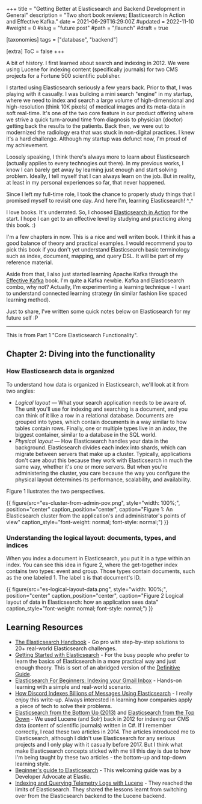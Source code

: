 +++
title = "Getting Better at Elasticsearch and Backend Development in General"
description = "Two short book reviews; Elasticsearch in Action and Effective Kafka."
date = 2021-06-29T16:29:00Z
#updated = 2022-11-10
#weight = 0
#slug = "future post"
#path = "/launch"
#draft = true

[taxonomies]
tags = ["database", "backend"]

[extra]
ToC = false
+++

A bit of history. I first learned about search and indexing in 2012. We were using Lucene for indexing
content (specifically journals) for two CMS projects for a Fortune 500 scientific publisher.

I started using Elasticsearch seriously a few years back. Prior to that, I was playing with it casually.
I was building a mini search "engine" in my startup, where we need to index and search a large volume of
high-dimensional and high-resolution (think 10K pixels) of medical images and its meta-data in soft real-time. 
It's one of the two core feature in our product offering where we strive a quick turn-around time from diagnosis to 
physician (doctor) getting back the results to the patients. Back then, we were out to modernized the radiology era
that was stuck in non-digital practices. I knew it's a hard challenge. Although my startup was defunct now,
I'm proud of my achievement.

Loosely speaking, I think there's always more to learn about Elasticsearch (actually applies to every technogies
out there). In my previous works, I know I can barely get away by learning just enough and start solving problem.
Ideally, I tell myself that I can always learn on the job. But in reality, at least in my personal experiences
so far, that never happened.

Since I left my full-time role, I took the chance to properly study things that I promised myself to revisit
one day. And here I'm, learning Elasticsearch! ^_^

I love books. It's underrated. So, I choosed [Elasticsearch in Action](https://www.manning.com/books/elasticsearch-in-action)
for the start. I hope I can get to an effective level by studying and practicing along this book. :)

I'm a few chapters in now. This is a nice and well writen book. I think it has a good balance of theory and practical examples. I would recommend you to pick this book if you don't yet understand Elasticsearch basic terminology such as index, document, mapping, and query DSL. It will be part of my reference material.

Aside from that, I also just started learning Apache Kafka through the [Effective Kafka](https://leanpub.com/effectivekafka) book. I'm quite a Kafka newbie. Kafka and Elasticsearch combo, why not? Actually, I'm experimenting a learning technique - I want to understand connected learning strategy (in similar fashion like spaced learning method).

Just to share, I've written some quick notes below on Elasticsearch for my future self :P

---

This is from Part 1 "Core Elasticsearch Functionality".

## Chapter 2: Diving into the functionality

### How Elasticsearch data is organized

To understand how data is organized in Elasticsearch, we'll look at it from two angles:
- _Logical layout_ — What your search application needs to be aware of.
The unit you'll use for indexing and searching is a document, and you can think of it like a row in a relational database. Documents are grouped into types, which contain documents in a way similar to how tables contain rows. Finally, one or multiple types live in an _index_, the biggest container, similar to a database in the SQL world.
- _Physical layout_ — How Elasticsearch handles your data in the background.
Elasticsearch divides each index into shards, which can migrate between servers that make up a cluster. Typically, applications don't care about this because they work with Elasticsearch in much the same way, whether it's one or more servers. But when you're administering the cluster, you care because the way you configure the physical layout determines its performance, scalability, and availability.

Figure 1 llustrates the two perspectives.

{{ figure(src="es-cluster-from-admin-pov.png",
       style="width: 100%;",
       position="center"
       caption_position="center",
       caption="Figure 1: An Elasticsearch cluster from the application's and administrator's points of view"
       caption_style="font-weight: normal; font-style: normal;") }}

### Understanding the logical layout: documents, types, and indices

When you index a document in Elasticsearch, you put it in a type within an index. You can see this idea in figure 2, where the get-together index contains two types: event and group. Those types contain documents, such as the one labeled 1. The label `1` is that document's ID.

{{ figure(src="es-logical-layout-data.png",
       style="width: 100%;",
       position="center"
       caption_position="center",
       caption="Figure 2 Logical layout of data in Elasticsearch: how an application sees data"
       caption_style="font-weight: normal; font-style: normal;") }}

## Learning Resources

- [The Elasticsearch Handbook](https://elasticsearchbook.com/) - Go pro with step-by-step solutions to 20+ real-world Elasticsearch challenges.
- [Getting Started with Elasticsearch](https://medium.com/expedia-group-tech/getting-started-with-elastic-search-6af62d7df8dd) - For the busy people who prefer to learn the basics of Elasticsearch in a more practical way and just enough theory. This is sort of an abridged version of the [Definitive Guide](https://www.elastic.co/guide/en/elasticsearch/guide/master/index.html).
- [Elasticsearch For Beginners: Indexing your Gmail Inbox](https://github.com/oliver006/elasticsearch-gmail) - Hands-on learning with a simple and real-world scenario.
- [How Discord Indexes Billions of Messages Using Elasticsearch](https://blog.discord.com/how-discord-indexes-billions-of-messages-e3d5e9be866f) - I really enjoy this write-up. Always interested in learning how companies apply a piece of tech to solve their problems.
- [Elasticsearch from the Bottom Up (2013)](https://www.elastic.co/blog/found-elasticsearch-from-the-bottom-up) and [Elasticsearch from the Top Down](https://www.elastic.co/blog/found-elasticsearch-top-down) - We used Lucene (and Solr) back in 2012 for indexing our CMS data (content of scientific journals) written in C#. If I remember correctly, I read these two articles in 2014. The articles introduced me to Elasticsearch, although I didn't use Elasticsearch for any serious projects and I only play with it casually before 2017. But I think what make Elasticsearch concepts sticked with me till this day is due to how I'm being taught by these two articles - the bottom-up and top-down learning style.
- [Beginner's guide to Elasticsearch](https://dev.to/lisahjung/beginner-s-guide-to-elasticsearch-4j2k) - This welcoming guide was by a Developer Advocate at Elastic.
- [Indexing and Querying Telemetry Logs with Lucene](https://blog.palantir.com/indexing-and-querying-telemetry-logs-with-lucene-234c5ce3e5f3) - They reached the limits of Elasticsearch. They shared the lessons learnt from switching over from the Elasticsearch backend to the Lucene backend.
